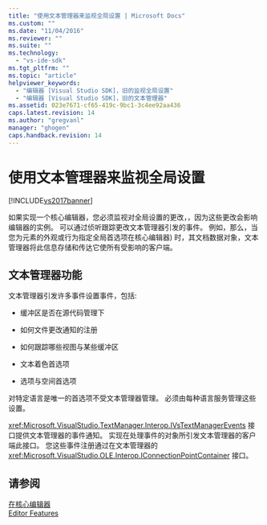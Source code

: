 ```yaml
---
title: "使用文本管理器来监视全局设置 | Microsoft Docs"
ms.custom: ""
ms.date: "11/04/2016"
ms.reviewer: ""
ms.suite: ""
ms.technology: 
  - "vs-ide-sdk"
ms.tgt_pltfrm: ""
ms.topic: "article"
helpviewer_keywords: 
  - "编辑器 [Visual Studio SDK]，旧的监视全局设置"
  - "编辑器 [Visual Studio SDK]，旧的文本管理器"
ms.assetid: 023e7671-cf65-419c-9bc1-3c4ee92aa436
caps.latest.revision: 14
ms.author: "gregvanl"
manager: "ghogen"
caps.handback.revision: 14
---
```

# 使用文本管理器来监视全局设置
[!INCLUDE[vs2017banner](../code-quality/includes/vs2017banner.md)]

如果实现一个核心编辑器，您必须监视对全局设置的更改，，因为这些更改会影响编辑器的实例。  可以通过侦听跟踪更改文本管理器引发的事件。  例如，那么，当您为元素的外观或行为指定全局首选项在核心编辑器\) 时，其文档数据对象，文本管理器将此信息存储和传达它使所有受影响的客户端。  
  
## 文本管理器功能  
 文本管理器引发许多事件设置事件，包括:  
  
-   缓冲区是否在源代码管理下  
  
-   如何文件更改通知的注册  
  
-   如何跟踪哪些视图与某些缓冲区  
  
-   文本着色首选项  
  
-   选项与空间首选项  
  
 对特定语言是唯一的首选项不受文本管理器管理。  必须由每种语言服务管理这些设置。  
  
 <xref:Microsoft.VisualStudio.TextManager.Interop.IVsTextManagerEvents> 接口提供文本管理器的事件通知。  实现在处理事件的对象所引发文本管理器的客户端此接口。  您这些事件注册通过在文本管理器的 <xref:Microsoft.VisualStudio.OLE.Interop.IConnectionPointContainer> 接口。  
  
## 请参阅  
 [在核心编辑器](../extensibility/inside-the-core-editor.md)   
 [Editor Features](http://msdn.microsoft.com/zh-cn/bdac940d-1f14-4019-a01f-fd0bb3dc7198)